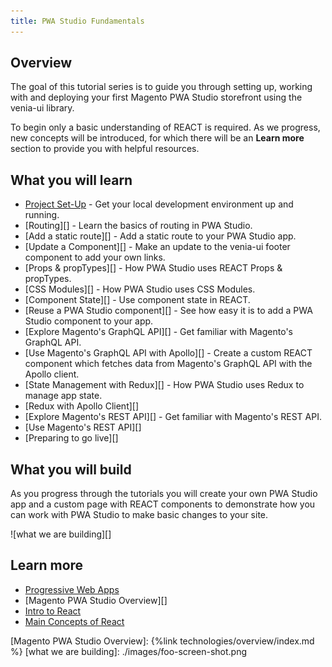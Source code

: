 ```yaml
---
title: PWA Studio Fundamentals
---
```


## Overview

The goal of this tutorial series is to guide you through setting up, working with and deploying your 
first Magento PWA Studio storefront using the venia-ui library.

To begin only a basic understanding of REACT is required. As we progress, new concepts will be introduced, 
for which there will be an **Learn more** section to provide you with helpful resources.

## What you will learn

-   [Project Set-Up](./project-set-up) - Get your local development environment up and running.
-   [Routing][] - Learn the basics of routing in PWA Studio.
-   [Add a static route][] - Add a static route to your PWA Studio app.
-   [Update a Component][] - Make an update to the venia-ui footer component to add your own links.
-   [Props & propTypes][] - How PWA Studio uses REACT Props & propTypes.
-   [CSS Modules][] - How PWA Studio uses CSS Modules.
-   [Component State][] - Use component state in REACT.
-   [Reuse a PWA Studio component][] - See how easy it is to add a PWA Studio component to your app.
-   [Explore Magento's GraphQL API][] - Get familiar with Magento's GraphQL API.
-   [Use Magento's GraphQL API with Apollo][] - Create a custom REACT component which fetches data from Magento's GraphQL API with the Apollo client.
-   [State Management with Redux][] - How PWA Studio uses Redux to manage app state.
-   [Redux with Apollo Client][]
-   [Explore Magento's REST API][] - Get familiar with Magento's REST API.
-   [Use Magento's REST API][]
-   [Preparing to go live][]

## What you will build

As you progress through the tutorials you will create your own PWA Studio app and a custom page 
with REACT components to demonstrate how you can work with PWA Studio to make basic changes to your site.

![what we are building][]

## Learn more

-   [Progressive Web Apps](https://developers.google.com/web/progressive-web-apps)
-   [Magento PWA Studio Overview][]
-   [Intro to React](https://reactjs.org/tutorial/tutorial.html)
-   [Main Concepts of React](https://reactjs.org/docs/hello-world.html)

[Magento PWA Studio Overview]: {%link technologies/overview/index.md %}
[what we are building]: ./images/foo-screen-shot.png
